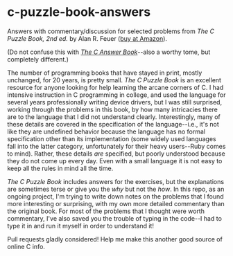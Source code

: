 # c-puzzle-book-answers
Answers with commentary/discussion for selected problems from
_The C Puzzle Book, 2nd ed._ by Alan R. Feuer
([buy at Amazon](http://www.amazon.com/The-Puzzle-Book-Alan-Feuer/dp/0201604612)).

(Do not confuse this with
_[The C Answer Book](http://www.amazon.com/The-Answer-Book-Solutions-Programming/dp/0131096532)_--also
a worthy tome, but completely different.)

The number of programming books that have stayed in print, mostly
unchanged, for 20 years, is pretty small.  _The C Puzzle Book_ is an
excellent resource for anyone looking for help learning the arcane
corners of C.  I had intensive instruction in C programming in
college, and used the language for several years professionally
writing device drivers, but I was still surprised, working through the
problems in this book, by how many
intricacies there are to the language that I did not understand
clearly.  Interestingly, many of these details are covered in the
specification of the language--i.e., it's not like they are undefined
behavior because the language has no formal specification other than
its implementation (some widely used languages fall into the latter
category, unfortunately for their heavy users--Ruby comes to mind).
Rather, these details _are_ specified, but poorly understood because they do not
come up every day.  Even with a small language it is not easy to keep
all the rules in mind all the time.

_The C Puzzle Book_ includes answers for the exercises, but the
explanations are sometimes terse or give you the *why* but not the
*how*.  In this repo, as an ongoing project, I'm trying to write down
notes on the problems that I found more interesting or surprising,
with my own more detailed commentary than the original book.  For most
of the
problems that I thought were worth commentary, I've also saved you the
trouble of typing in the code--I had to type it in and run it myself
in order to understand it!

Pull requests gladly considered!  Help me make this another good
source of online C info.
